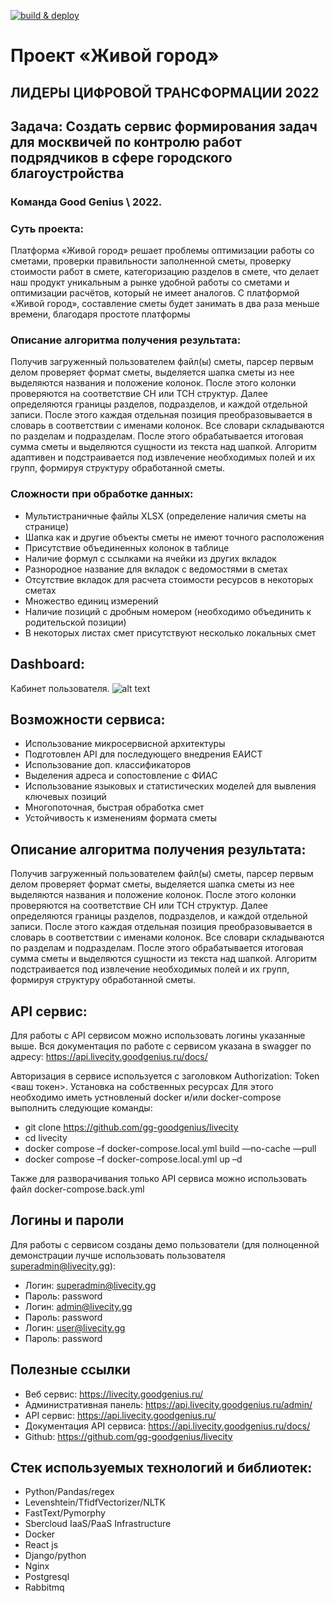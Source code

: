 [![build & deploy](https://github.com/gg-goodgenius/livecity/actions/workflows/deploy.yml/badge.svg)](https://github.com/gg-goodgenius/livecity/actions/workflows/deploy.yml)

# Проект «Живой город»

## ЛИДЕРЫ ЦИФРОВОЙ ТРАНСФОРМАЦИИ 2022
## Задача: Создать сервис формирования задач для москвичей по контролю работ подрядчиков в сфере городского благоустройства 
### Команда Good Genius \ 2022.

### Суть проекта:
Платформа «Живой город» решает проблемы оптимизации работы со сметами, проверки правильности заполненной сметы, проверку
стоимости работ в смете, категоризацию разделов в смете, что делает наш продукт уникальным а рынке удобной работы со
сметами и оптимизации расчётов, который не имеет аналогов.
С платформой «Живой город», составление сметы будет занимать в два раза меньше времени, благодаря простоте платформы

### Описание алгоритма получения результата:
Получив загруженный пользователем файл(ы) сметы, парсер первым делом проверяет формат сметы, выделяется шапка сметы из нее выделяются названия и положение колонок. После этого колонки проверяются на соответствие СН или ТСН структур. 
Далее определяются границы разделов, подразделов, и каждой отдельной записи. После этого каждая отдельная позиция преобразовывается в словарь в соответствии с именами колонок. 
Все словари складываются по разделам и подразделам. После этого обрабатывается итоговая сумма сметы и выделяются сущности из текста над шапкой. Алгоритм адаптивен и подстраивается под извлечение необходимых полей и их групп, формируя
структуру обработанной сметы.

### Сложности при обработке данных:
- Мультистраничные файлы XLSX (определение наличия сметы на странице)
- Шапка как и другие объекты сметы не имеют точного расположения
- Присутствие объединенных колонок в таблице
- Наличие формул с ссылками на ячейки из других вкладок
- Разнородное название для вкладок с ведомостями в сметах
- Отсутствие вкладок для расчета стоимости ресурсов в некоторых сметах
- Множество единиц измерений
- Наличие позиций с дробным номером (необходимо объединить к родительской позиции)
- В некоторых листах смет присутствуют несколько локальных смет

## Dashboard:
Кабинет пользователя.
![alt text](https://github.com/gg-goodgenius/livecity/blob/main/screen.png?raw=true)

## Возможности сервиса:
- Использование микросервисной архитектуры
- Подготовлен API для последующего внедрения ЕАИСТ
- Использование доп. классификаторов
- Выделения адреса и сопостовление с ФИАС
- Использование языковых и статистических моделей для вывления ключевых позиций
- Многопоточная, быстрая обработка смет
- Устойчивость к изменениям формата сметы

## Описание алгоритма получения результата:
Получив загруженный пользователем файл(ы) сметы, парсер первым делом проверяет
формат сметы, выделяется шапка сметы из нее выделяются названия и положение
колонок. После этого колонки проверяются на соответствие СН или ТСН структур. 
Далее определяются границы разделов, подразделов, и каждой отдельной записи. 
После этого каждая отдельная позиция преобразовывается в словарь в соответствии 
с именами колонок. Все словари складываются по разделам и подразделам. 
После этого обрабатывается итоговая сумма сметы и выделяются сущности из текста над шапкой.
Алгоритм подстраивается под извлечение необходимых полей и их групп, формируя
структуру обработанной сметы.

## API сервис:
Для работы с API сервисом можно использовать логины указанные выше. 
Вся документация по работе с сервисом указана в swagger по адресу:
https://api.livecity.goodgenius.ru/docs/

Авторизация в сервисе используется с заголовком Authorization: Token <ваш токен>.
Установка на собственных ресурсах
Для этого необходимо иметь устновленый docker и/или docker-compose выполнить
следующие команды:

- git clone https://github.com/gg-goodgenius/livecity
- cd livecity
- docker compose –f docker-compose.local.yml build —no-cache —pull
- docker compose –f docker-compose.local.yml up –d

Также для разворачивания только API сервиса можно использовать файл docker-compose.back.yml

## Логины и пароли
Для работы с сервисом созданы демо пользователи (для полноценной демонстрации
лучше использовать пользователя superadmin@livecity.gg):
- Логин: superadmin@livecity.gg
- Пароль: password
- Логин: admin@livecity.gg
- Пароль: password
- Логин: user@livecity.gg
- Пароль: password

## Полезные ссылки
- Веб сервис: https://livecity.goodgenius.ru/
- Административная панель: https://api.livecity.goodgenius.ru/admin/
- API сервис: https://api.livecity.goodgenius.ru/
- Документация API сервиса: https://api.livecity.goodgenius.ru/docs/
- Github: https://github.com/gg-goodgenius/livecity

## Стек используемых технологий и библиотек:
- Python/Pandas/regex
- Levenshtein/TfidfVectorizer/NLTK
- FastText/Pymorphy
- Sbercloud IaaS/PaaS Infrastructure
- Docker
- React js
- Django/python
- Nginx
- Postgresql
- Rabbitmq
